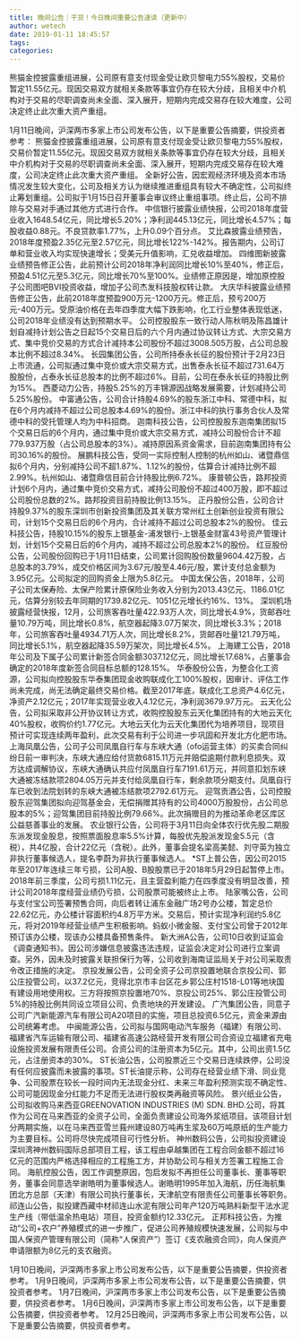 ```yaml
---
title: 晚间公告｜干货！今日晚间重要公告速读（更新中）
author: wetech
date: 2019-01-11 18:45:57
tags: 
categories: 
---
```

熊猫金控披露重组进展，公司原有意支付现金受让欧贝黎电力55%股权，交易价暂定11.55亿元。现因交易双方就相关条款等事宜仍存在较大分歧，且相关中介机构对于交易的尽职调查尚未全面、深入展开，短期内完成交易存在较大难度，公司决定终止此次重大资产重组。
<!-- more -->
1月11日晚间，沪深两市多家上市公司发布公告，以下是重要公告摘要，供投资者参考：
熊猫金控披露重组进展，公司原有意支付现金受让欧贝黎电力55%股权，交易价暂定11.55亿元。现因交易双方就相关条款等事宜仍存在较大分歧，且相关中介机构对于交易的尽职调查尚未全面、深入展开，短期内完成交易存在较大难度，公司决定终止此次重大资产重组。
全新好公告，因宏观经济环境及资本市场情况发生较大变化，公司及相关方认为继续推进重组具有较大不确定性，公司拟终止筹划重组。公司拟于1月15日召开董事会审议终止重组事项。终止后，公司不排除与交易对手通过其他方式进行合作。
中信银行披露业绩快报，公司2018年度营业收入1648.54亿元，同比增长5.20%；净利润445.13亿元，同比增长4.57%；每股收益0.88元。不良贷款率1.77%，上升0.09个百分点。
艾比森披露业绩预告，2018年度预盈2.35亿元至2.57亿元，同比增长122%-142%。报告期内，公司订单和营业收入均实现快速增长；受美元升值影响，汇兑收益增加。
四维图新披露业绩预告修正公告，此前预计公司2018年净利润同比增长10%至40%，修正后，预盈4.51亿元至5.3亿元，同比增长70%至100%。业绩修正原因是，增加原控股子公司图吧BVI投资收益，增加子公司杰发科技股权转让款。
大庆华科披露业绩预告修正公告，此前2018年度预盈900万元-1200万元。修正后，预亏200万元-400万元。受原油价格在去年四季度大幅下跌影响，化工行业整体表现低迷，公司2018年业绩没有达到预期水平。
公司控股股东一致行动人陈秋明及陈昌雄计划自减持计划公告之日起15个交易日后的六个月内通过协议转让方式、大宗交易方式、集中竞价交易的方式合计减持本公司股份不超过3008.505万股，占公司总股本比例不超过8.34%。
长园集团公告，公司所持泰永长征的股份预计于2月23日上市流通，公司拟通过集中竞价或大宗交易方式，出售泰永长征不超过731.64万股股份，占泰永长征总股本的比例不超过6%。目前，公司在泰永长征的持股比例为15%。
西菱动力公告，持股5.25%的万丰锦源因战略发展需要，计划减持公司5.25%股份。
中富通公告，公司合计持股4.69%的股东浙江中科、常德中科，拟在6个月内减持不超过公司总股本4.69%的股份。浙江中科的执行事务合伙人及常德中科的受托管理人均为中科招商。
迦南科技公告，公司控股股东迦南集团拟15个交易日后的6个月内，通过集中竞价或大宗交易方式，减持公司股份合计不超779.937万股（占公司总股本的3%）。减持原因系资金需求，目前迦南集团持有公司30.16%的股份。
展鹏科技公告，受同一实际控制人控制的杭州如山、诸暨鼎信拟6个月内，分别减持公司不超1.87%、1.12%的股份，估算合计减持比例不超2.99%。杭州如山、诸暨鼎信目前合计持股比例6.72%。
康普顿公告，路邦投资计划6个月内，通过集中竞价交易方式，减持公司股份不超过400万股，即不超过公司股份总数的2%。路邦投资目前持股比例13.15%。
正丹股份公告，公司合计持股9.37%的股东深圳市创新投资集团及其关联方常州红土创新创业投资有限公司，计划15个交易日后的6个月内，合计减持不超过公司总股本2%的股份。
佳云科技公告，持股10.15%的股东上银基金-浦发银行-上银基金财富43号资产管理计划，计划15个交易日后的6个月内，减持不超过公司总股本2%的股份。
红豆股份公告，公司股份回购已于1月11日结束，公司累计回购股份数量9604.42万股，占总股本的3.79%，成交价格区间为3.67元/股至4.46元/股，累计支付总金额为3.95亿元。公司拟定的回购资金上限为5.8亿元。
中国太保公告，2018年，公司子公司太保寿险、太保产险累计原保险业务收入分别为2013.43亿元、1186.01亿元，估算分别较去年同期的1739.82亿元、1051亿元增长约16%、13%。
深圳机场披露经营快报，12月，公司旅客吞吐量422.93万人次，同比增长4.9%，货邮吞吐量10.79万吨，同比增长0.8%，航空器起降3.07万架次，同比增长3.3%；2018年，公司旅客吞吐量4934.71万人次，同比增长8.2%，货邮吞吐量121.79万吨，同比增长5.1%，航空器起降35.59万架次，同比增长4.5%。
上海建工公告，2018年公司及下属子公司累计新签合同金额3037.12亿元，同比增长17.68%，占董事会确定的2018年度新签合同目标总额的128.15%。
华泰股份公告，为整合化工资源，公司拟向控股股东华泰集团现金收购联成化工100%股权，因审计、评估工作尚未完成，尚无法确定最终交易价格。截至2017年底，联成化工总资产4.6亿元，净资产2.12亿元；2017年实现营业收入4.12亿元，净利润3679.97万元。
云天化公告，公司拟采取非公开协议转让方式，收购控股股东云天化集团持有的大地云天化40%股权，收购价约1.77亿元。大地云天化为云天化集团代为培养项目，现项目预计可实现连续两年盈利，此次交易有利于公司进一步巩固和开发北方化肥市场。
上海凤凰公告，公司子公司凤凰自行车与东峡大通（ofo运营主体）的买卖合同纠纷日前一审判决，东峡大通应给付货款6815.11万元并赔偿逾期付款利息损失。双方达成调解协议，东峡大通确认共应付凤凰自行车7191.61万元，并同意扣划东峡大通被冻结款项2804.05万元并支付给凤凰自行车，剩余款项分期支付。凤凰自行车已收到法院划转的东峡大通被冻结款项2792.61万元。
迎驾贡酒公告，公司控股股东迎驾集团拟向迎驾基金会，无偿捐赠其持有的公司4000万股股份，占公司总股本的5%；迎驾集团目前持股比例79.66%。此次捐赠目的为推动革命老区库区公益慈善事业的发展。
农业银行公告，公司将于3月11日向全体农行优先股二期股东派发现金股息，按照票面股息率5.5%计算，每股优先股派发现金5.5元（含税），共4亿股，合计22亿元（含税）。此外，董事会提名梁高美懿、刘守英为独立非执行董事候选人，提名李蔚为非执行董事候选人。
*ST上普公告，因公司2015年至2017年连续三年亏损，公司A股、B股股票已于2018年5月29日起暂停上市。2018年前三季度，公司亏损1.11亿元，且主营盈利能力在四季度没有明显改善，预计公司2018年度经营业绩仍亏损，公司股票可能被终止上市。
陆家嘴公告，公司与支付宝公司签署预售合同，向后者转让浦东金融广场2号办公楼，暂定总价22.62亿元，办公楼计容面积约4.8万平方米。交易后，预计实现净利润约5.8亿元，将对2019年经营业绩产生积极影响。蚂蚁小微金服、支付宝公司曾于2012年预订该办公楼，现该办公楼具备预售条件。
新大洲A公告，公司10日收到证监会《调查通知书》。因公司涉嫌信息披露违法违规，证监会决定对公司进行立案调查。另外，因未及时披露关联担保行为等，公司收到海南证监局关于对公司采取责令改正措施的决定。
京投发展公告，公司全资子公司京投置地联合京投公司、郭公庄投管公司，以37.2亿元，竞得北京市丰台区花乡郭公庄村1518-L01等地块国有建设用地使用权。三方将按照京投置地70%、京投公司25%、郭公庄投管公司5%的持股比例共同设立项目公司，负责地块的开发建设。
广汽集团公告，同意子公司广汽新能源汽车有限公司A20项目的实施，项目总投资6.5亿元，资金来源由公司统筹考虑。
中闽能源公告，公司拟与国网电动汽车服务（福建）有限公司、福建省汽车运输有限公司、福建省高速公路经营开发有限公司合资设立福建省充电设施投资发展有限责任公司。合资公司的注册资本为5亿元。其中，公司出资1.5亿元，占注册资本的30%。
ST长油公告，公司股票近三个交易日连续跌停，公司没有任何应披露而未披露的事项。ST长油提示称，公司存在经营业绩下滑、同业竞争、公司股票在较长一段时间内无法现金分红、未来三年盈利预测实现不确定性、公司可能因现金分红能力不足而无法进行股权类再融资等风险。
景兴纸业公告，公司拟收购马来西亚GREENOVATION INDUSTRIES (M) SDN. BHD.公司，将其作为公司在马来西亚的全资子公司，全面负责建设公司海外浆纸项目。该项目计划分两期实施，以在马来西亚雪兰莪州建设80万吨再生浆及60万吨原纸的生产能力为主要目标。公司将尽快完成项目可行性分析。
神州数码公告，公司拟投资建设深圳湾神州数码国际总部项目工程，该工程由卓越集团在工程合同金额不超过16亿元的范围内严格选择相应的工程施工方，并协助公司与相关方签署工程施工合同。
海航控股公告，因工作调整原因，包启发拟不再担任公司董事长、董事等职务，董事会同意选举谢皓明为董事候选人。谢皓明1995年加入海航，历任海航集团北方总部（天津）有限公司执行董事长，天津航空有限责任公司董事长等职务。
祁连山公告，拟投建西藏中材祁连山水泥有限公司年产120万吨熟料新型干法水泥生产线（带低温余热电站）项目，投资金额约12.33亿元。
正邦科技公告，为推动“公司+农户”养殖模式的进一步推广，促进公司养殖规模快速发展，公司拟与中国人保资产管理有限公司（简称“人保资产”）签订《支农融资合同》，向人保资产申请限额为8亿元的支农融资。
 
 
1月10日晚间，沪深两市多家上市公司发布公告，以下是重要公告摘要，供投资者参考。
1月9日晚间，沪深两市多家上市公司发布公告，以下是重要公告摘要，供投资者参考。
1月7日晚间，沪深两市多家上市公司发布公告，以下是重要公告摘要，供投资者参考。
1月6日晚间，沪深两市多家上市公司发布公告，以下是重要公告摘要，供投资者参考。
12月25日晚间，沪深两市多家上市公司发布公告，以下是重要公告摘要，供投资者参考。
